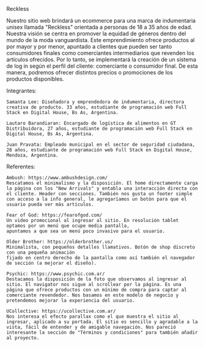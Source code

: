 
Reckless

Nuestro sitio web brindará un ecommerce para una marca de indumentaria unisex llamada "Reckless" orientada a personas de 18 a 35 años de edad. Nuestra visión se centra en promover la equidad de géneros dentro del mundo de la moda vanguardista.
Este emprendimiento ofrece productos al por mayor y por menor, apuntado a clientes que pueden ser tanto consumidores finales como comerciantes intermediarios que revenden los artículos ofrecidos.
Por lo tanto, se implementará la creación de un sistema de log in según el perfil del cliente: comerciante o consumidor final. De esta manera, podremos ofrecer distintos precios o promociones de los productos disponibles.

Integrantes:

    Samanta Lee: Diseñadora y emprendedora de indumentaria, directora creativa de producto. 33 años, estudiante de programación web Full Stack en Digital House, Bs As, Argentina.

    Lautaro Barandiaran: Encargado de logística de alimentos en GT Distribuidora, 27 años, estudiante de programación web Full Stack en Digital House, Bs As, Argentina.

    Juan Pravata: Empleado municipal en el sector de seguridad ciudadana, 28 años, estudiante de programación web Full Stack en Digital House, Mendoza, Argentina.

Referentes:

    Ambush: https://www.ambushdesign.com/
    Rescatamos el minimalismo y la disposición. El home directamente carga la página con los "New Arrivals" y entabla una interacción directa con el cliente. Header con secciones. También nos gusta un footer simple con acceso a la info general, le agregaríamos un botón para que el usuario pueda ver más artículos.

    Fear of God: https://fearofgod.com/
    Un video promocional al ingresar al sitio. En resolución tablet optamos por un menú que ocupe media pantalla,
    apuntamos a que sea un menú poco invasivo para el usuario.

    Older Brother: https://olderbrother.us/
    Minimalista, con pequeños detalles llamativos. Botón de shop discreto con una pequeña animación
    fijado en centro derecho de la pantalla como así también el navegador de sección (a mejorar el diseño).

    Psychic: https://www.psychic.com.ar/
    Destacamos la disposición de la foto que observamos al ingresar al sitio. El navigator nos sigue al scrollear por la página. Es una página que ofrece productos con un mínimo de compra para captar al comerciante revendedor. Nos basamos en este modelo de negocio y pretendemos mejorar la experiencia del usuario.

    UCollective: https://ucollective.com.ar/
    Nos interesa el efecto parallax como el que muestra el sitio al ingresar, aplicado a su portada. El sitio es sencillo y agradable a la vista, fácil de entender y de amigable navegación. Nos pareció interesante la sección de "Términos y condiciones" para también añadir al proyecto.


